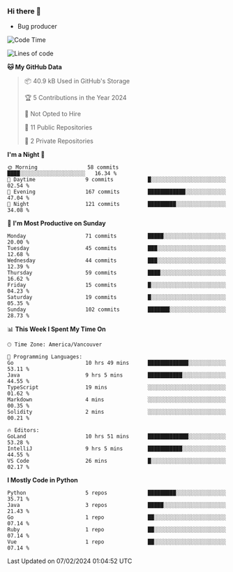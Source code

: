### Hi there 👋
* Bug producer


<!--START_SECTION:waka-->
![Code Time](http://img.shields.io/badge/Code%20Time-1%2C062%20hrs%2045%20mins-blue)

![Lines of code](https://img.shields.io/badge/From%20Hello%20World%20I%27ve%20Written-83.0%20thousand%20lines%20of%20code-blue)

**🐱 My GitHub Data** 

> 📦 40.9 kB Used in GitHub's Storage 
 > 
> 🏆 5 Contributions in the Year 2024
 > 
> 🚫 Not Opted to Hire
 > 
> 📜 11 Public Repositories 
 > 
> 🔑 2 Private Repositories 
 > 
**I'm a Night 🦉** 

```text
🌞 Morning                58 commits          ████░░░░░░░░░░░░░░░░░░░░░   16.34 % 
🌆 Daytime                9 commits           █░░░░░░░░░░░░░░░░░░░░░░░░   02.54 % 
🌃 Evening                167 commits         ████████████░░░░░░░░░░░░░   47.04 % 
🌙 Night                  121 commits         █████████░░░░░░░░░░░░░░░░   34.08 % 
```
📅 **I'm Most Productive on Sunday** 

```text
Monday                   71 commits          █████░░░░░░░░░░░░░░░░░░░░   20.00 % 
Tuesday                  45 commits          ███░░░░░░░░░░░░░░░░░░░░░░   12.68 % 
Wednesday                44 commits          ███░░░░░░░░░░░░░░░░░░░░░░   12.39 % 
Thursday                 59 commits          ████░░░░░░░░░░░░░░░░░░░░░   16.62 % 
Friday                   15 commits          █░░░░░░░░░░░░░░░░░░░░░░░░   04.23 % 
Saturday                 19 commits          █░░░░░░░░░░░░░░░░░░░░░░░░   05.35 % 
Sunday                   102 commits         ███████░░░░░░░░░░░░░░░░░░   28.73 % 
```


📊 **This Week I Spent My Time On** 

```text
🕑︎ Time Zone: America/Vancouver

💬 Programming Languages: 
Go                       10 hrs 49 mins      █████████████░░░░░░░░░░░░   53.11 % 
Java                     9 hrs 5 mins        ███████████░░░░░░░░░░░░░░   44.55 % 
TypeScript               19 mins             ░░░░░░░░░░░░░░░░░░░░░░░░░   01.62 % 
Markdown                 4 mins              ░░░░░░░░░░░░░░░░░░░░░░░░░   00.35 % 
Solidity                 2 mins              ░░░░░░░░░░░░░░░░░░░░░░░░░   00.21 % 

🔥 Editors: 
GoLand                   10 hrs 51 mins      █████████████░░░░░░░░░░░░   53.28 % 
IntelliJ                 9 hrs 5 mins        ███████████░░░░░░░░░░░░░░   44.55 % 
VS Code                  26 mins             █░░░░░░░░░░░░░░░░░░░░░░░░   02.17 % 
```

**I Mostly Code in Python** 

```text
Python                   5 repos             █████████░░░░░░░░░░░░░░░░   35.71 % 
Java                     3 repos             █████░░░░░░░░░░░░░░░░░░░░   21.43 % 
Go                       1 repo              ██░░░░░░░░░░░░░░░░░░░░░░░   07.14 % 
Ruby                     1 repo              ██░░░░░░░░░░░░░░░░░░░░░░░   07.14 % 
Vue                      1 repo              ██░░░░░░░░░░░░░░░░░░░░░░░   07.14 % 
```




 Last Updated on 07/02/2024 01:04:52 UTC
<!--END_SECTION:waka-->

